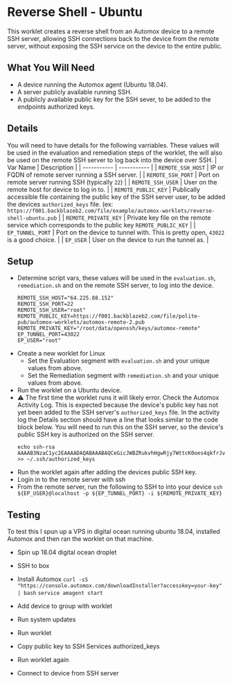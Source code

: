 # Reverse Shell - Ubuntu
This worklet creates a reverse shell from an Automox device to a remote SSH server, allowing SSH 
connections back to the device from the remote server, without exposing the SSH service on the
device to the entire public.


## What You Will Need
 - A device running the Automox agent (Ubuntu 18.04).
 - A server publicly available running SSH.
 - A publicly available public key for the SSH sever, to be added to the endpoints authorized keys.

## Details
You will need to have details for the following varriables. These values will be used in the evaluation and remediation steps of the worklet, the will also be used on the remote SSH server to log back into the device over SSH.
| Var Name      | Description |
| ----------- | ----------- |
| `REMOTE_SSH_HOST`      | IP or FQDN of remote server running a SSH server.       |
| `REMOTE_SSH_PORT`      | Port on remote server running SSH (typically `22`)       |
| `REMOTE_SSH_USER`      | User on the remote host for device to log in to.       |
| `REMOTE_PUBLIC_KEY`   | Publically accessible file containing the public key of the SSH server user, to be added the devices `authorized_keys` file. (ex: `https://f001.backblazeb2.com/file/example/automox-worklets/reverse-shell-ubuntu.pub`        |
| `REMOTE_PRIVATE_KEY`      | Private key file on the remote service which corresponds to the public key `REMOTE_PUBLIC_KEY`  |
| `EP_TUNNEL_PORT`      | Port on the device to tunnel with. This is pretty open, `43022` is a good choice.       |
| `EP_USER`      | User on the device to run the tunnel as.       |

## Setup
 - Determine script vars, these values will be used in the `evaluation.sh`, `remediation.sh` and on the remote SSH server, to log into the device.
    ```console
    REMOTE_SSH_HOST="64.225.88.152"
    REMOTE_SSH_PORT=22
    REMOTE_SSH_USER="root"
    REMOTE_PUBLIC_KEY=https://f001.backblazeb2.com/file/polite-pub/automox-worklets/automox-remote-2.pub
    REMOTE_PRIVATE_KEY="/root/data/openssh/keys/automox-remote"
    EP_TUNNEL_PORT=43022
    EP_USER="root"
    ```
 - Create a new worklet for Linux
   - Set the Evaluation segment with `evaluation.sh` and your unique values from above.
   - Set the Remediation segment with `remediation.sh` and your unique values from above.
 - Run the worklet on a Ubuntu device.
 - :warning: The first time the worklet runs it will likely error. Check the Automox Activity Log. This is expected because the device's public key has not yet been added to the SSH server's `authorized_keys` file. In the activity log the Details section should have a line that looks similar to the code block below. You will need to run this on the SSH server, so the device's public SSH key is authorized on the SSH server.
     ```console
    echo ssh-rsa AAAAB3NzaC1yc2EAAAADAQABAAABAQCeGicJWBZRukvhHgwRjy7WttcK0oes4qkfrJvaUuUnSJcVe/hVTOFCjD+NhBBBQy2h3+tfpeSG9FZGbI57o5nwnWOXLQ32z2RKkM0y8Q7Wf7QIIMFnvOs0mKL1v9cgFBPlbzLR/wdVUzWXoYf4jKbVeOWPy9iiZxUhFAQEDyMU/2OPUHhVhT39nPaMV0NQfMEQlSzI0TKC/h5G6soD0aNPysOGkVJapfi9yQRLx7UX6rzVTsznU4xQl+RH3jGEqrjAQIKmnkxbCit40I8wLlggbs2w3KF4uWIpyYVW7JWra2/beKnfQ6F4gVRb9PRxUKhrWWi3OmeQhSMtkL5qy/NZ >> ~/.ssh/authorized_keys
    ```
 - Run the worklet again after adding the devices public SSH key.
 - Login in to the remote server with ssh
 - From the remote server, run the following to SSH to into your device
  ```ssh ${EP_USER}@localhost -p ${EP_TUNNEL_PORT} -i ${REMOTE_PRIVATE_KEY}```


## Testing
To test this I spun up a VPS in digital ocean running ubuntu 18.04, installed Automox and then ran the worklet on that machine.
 - Spin up 18.04 digital ocean droplet
 - SSH to box
 - Install Automox
  ```curl -sS "https://console.automox.com/downloadInstaller?accesskey=your-key" | bash```
  ```service amagent start```

 - Add device to group with worklet
 - Run system updates
 - Run worklet
 - Copy public key to SSH Services authorized_keys
 - Run worklet again
 - Connect to device from SSH server
